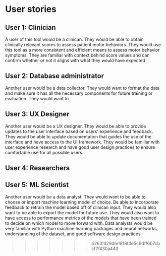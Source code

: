 # User stories
## User 1: Clinician
A user of this tool would be a clinican. They would be able to obtain clinically relevant scores to assess patient motor behaviors. They would use this tool as a more consistent and efficient means to assess motor behavior symptoms. They are familiar with context behind score values and can confirm whether or not it aligns with what they would have expected

## User 2: Database administrator
Another user would be a data collector. They would want to format the data and make sure it has all the necessary components for future training or evaluation. They would want to 









## User 3: UX Designer
Another user would be a UX designer. They would be able to provide updates to the user interface based on users' experience and feedback. They would be able to update documentation that guides the use of the interface and have access to the UI framework. They would be familiar with user experience research and have good user design practices to ensure comfortable use for all possible users.

## User 4: Researchers

## User 5: ML Scientist
Another user would be a data analyst. They would want to be able to choose or import machine learning model of choice. Be able to incorporate feedback to retrain the model based off of clinican input. They would also want to be able to export the model for future use. They would also want to have access to performance metrics of the models that have been trained to decide on which model to move forward with. Data analysts would be very familiar with Python machine learning packages and neural networks, understanding of the dataset, and good software design practices.


>>>>>>> b263f429dfe1818f4e5c9dff607cbcf7f430a440
